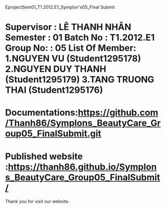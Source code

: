 
EprojectSem01_T1.2012.E1_Symplon's05_Final Submit

Supervisor : LÊ THANH NHÂN
Semester : 01
Batch No : T1.2012.E1
Group No: : 05
List Of Member:
      1.NGUYEN VU (Student1295178)
      2.NGUYEN DUY THANH (Student1295179)
      3.TANG TRUONG THAI (Student1295176)
 ======================================= 
Documentations:https://github.com/Thanh86/Symplons_BeautyCare_Group05_FinalSubmit.git
======================================= 
Published website :https://thanh86.github.io/Symplons_BeautyCare_Group05_FinalSubmit/
======================================= 
Thank you for visit our website.

